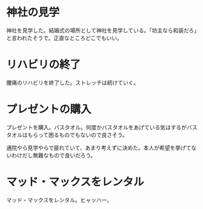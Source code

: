 # 神社の見学

神社を見学した。結婚式の場所として神社を見学している。「坊主なら和装だろ」と言われたそうで。正直なところどこでもいい。

# リハビリの終了

腰痛のリハビリを終了した。ストレッチは続けていく。

# プレゼントの購入

プレゼントを購入。バスタオル。何度かバスタオルをあげている気はするがバスタオルはもらって困るものでもないので良さそう。

通院やら見学やらで疲れていて、あまり考えずに決めた。本人が希望を挙げてないわけだし無難なもので良いだろう。

# マッド・マックスをレンタル

マッド・マックスをレンタル。ヒャッハー。
